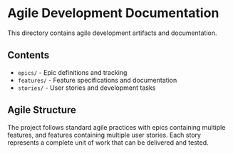 # Agile Development Documentation

This directory contains agile development artifacts and documentation.

## Contents

- `epics/` - Epic definitions and tracking
- `features/` - Feature specifications and documentation
- `stories/` - User stories and development tasks

## Agile Structure

The project follows standard agile practices with epics containing multiple features, and features containing multiple user stories. Each story represents a complete unit of work that can be delivered and tested.
